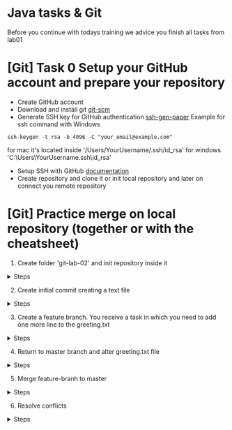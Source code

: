 # Java tasks & Git

Before you continue with todays training we advice you finish all tasks from lab01

# [Git] Task 0 Setup your GitHub account and prepare your repository
 - Create GitHub account
 - Download and install git [git-scm](https://git-scm.com/downloads)
 - Generate SSH key for GitHub authentication [ssh-gen-paper](https://www.purdue.edu/science/scienceit/ssh-keys-windows.html)
  Example for ssh command with Windows
  ```
  ssh-keygen -t rsa -b 4096 -C "your_email@example.com"
  ```
  for mac it's located inside '/Users/YourUsername/.ssh/id_rsa' for windows 'C:\Users\YourUsername\.ssh\id_rsa'
 - Setup SSH with GitHub [documentation](https://docs.github.com/en/authentication/connecting-to-github-with-ssh) 
 - Create repository and clone it or init local repository and later on connect you remote repository

# [Git] Practice merge on local repository (together or with the cheatsheet)
1. Create folder 'git-lab-02' and init repository inside it
<details>
<summary>Steps</summary>

```sh
mkdir git-lab-02
cd git-lab-02
git init
```

</details>

2. Create initial commit creating a text file
<details>
<summary>Steps</summary>

```sh
echo "Hello, Git World" > greeting.txt
git add greeting.txt
git commit -m "Initial commit for adding the first line of greeting.txt"
```

</details>

3. Create a feature branch. You receive a task in which you need to add one more line to the greeting.txt
<details>
<summary>Steps</summary>


## Create and switch to a new branch
```sh
git checkout -b feature-branch
```
## Make changes in the feature branch
```sh
echo "Hello from the feature branch" > greeting.txt
git add greeting.txt
git commit -m "Update from feature branch to greeting.txt"
```

</details>

4. Return to master branch and alter greeting.txt file
<details>
<summary>Steps</summary>


## Switch back to the master branch
```sh
git checkout master
```
## Make conflicting changes in the master branch
```sh
echo "Hello from the master branch" > greeting.txt
git add greeting.txt
git commit -m "Update from master branch"

```

</details>

5. Merge feature-branh to master
<details>
<summary>Steps</summary>


## Attempt to merge feature-branch into master
```sh
git merge feature-branch
```

## Result
```
Auto-merging greeting.txt
CONFLICT (content): Merge conflict in greeting.txt
Automatic merge failed; fix conflicts and then commit the result.
```
</details>

6. Resolve conflicts

<details>
<summary>Steps</summary>

## Validate where are your conflicted lines
Open the conflicting file in a text editor and resolve the conflicts
For example, the file might look like this:
```
<<<<<<< HEAD
Hello from the master branch
=======
Hello from the feature branch
>>>>>>> feature-branch
```
Remove the lines and add: 'Hello from both branches'

```sh
vi greeting.txt
#alter file by entering 'i' (edit mode), delete lines and add the appropriate line. Close with :wq
```

## Execute after save
After resolving it could look like this:
Hello from both branches

## After resolving the conflict, add the file and commit the resolution
```sh
git add greeting.txt
git commit -m "Resolve merge conflict between master and feature branch"
git log --all --decorate --oneline --graph
```

</details>
